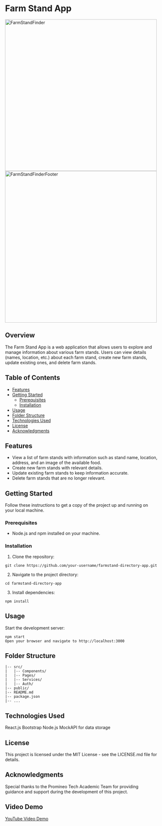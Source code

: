 # Farm Stand App
<img width="500" alt="FarmStandFinder" src="https://github.com/bgaskins/final_proj_unit_sixteen/assets/96695276/9821d499-11ab-456a-909b-55dbaab6f2d9">
<img width="500" alt="FarmStandFinderFooter" src="https://github.com/bgaskins/final_proj_unit_sixteen/assets/96695276/6aeb3d83-a60c-4de5-bb88-19d1f884590f">

## Overview

The Farm Stand App is a web application that allows users to explore and manage information about various farm stands. Users can view details (names, location, etc.) about each farm stand, create new farm stands, update existing ones, and delete farm stands.

## Table of Contents

- [Features](#features)
- [Getting Started](#getting-started)
  - [Prerequisites](#prerequisites)
  - [Installation](#installation)
- [Usage](#usage)
- [Folder Structure](#folder-structure)
- [Technologies Used](#technologies-used)
- [License](#license)
- [Acknowledgments](#acknowledgments)

## Features

- View a list of farm stands with information such as stand name, location, address, and an image of the available food.
- Create new farm stands with relevant details.
- Update existing farm stands to keep information accurate.
- Delete farm stands that are no longer relevant.

## Getting Started

Follow these instructions to get a copy of the project up and running on your local machine.

### Prerequisites

- Node.js and npm installed on your machine.

### Installation

1. Clone the repository:

`git clone https://github.com/your-username/farmstand-directory-app.git`

2. Navigate to the project directory:

`cd farmstand-directory-app`

3. Install dependencies:

`npm install`

## Usage

Start the development server:

```
npm start
Open your browser and navigate to http://localhost:3000
```

## Folder Structure

```farmstand-directory-app/
|-- src/
|   |-- Components/
|   |-- Pages/
|   |-- Services/
|   |-- Auth/
|-- public/
|-- README.md
|-- package.json
|-- ...
```

## Technologies Used

React.js
Bootstrap
Node.js
MockAPI for data storage

## License

This project is licensed under the MIT License - see the LICENSE.md file for details.

## Acknowledgments

Special thanks to the Promineo Tech Academic Team for providing guidance and support during the development of this project.

## Video Demo

[YouTube Video Demo](https://youtu.be/8tSOpw_XyAI)

